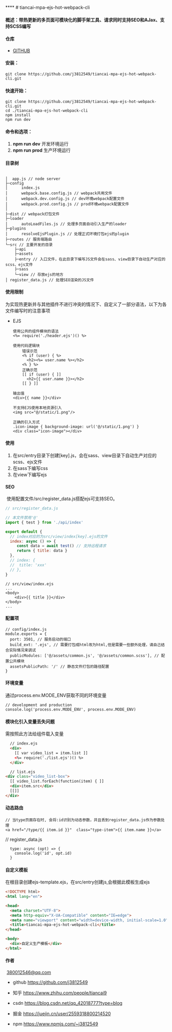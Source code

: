 ****  # tiancai-mpa-ejs-hot-webpack-cli

   #### 概述：带热更新的多页面可模块化的脚手架工具、请求同时支持SEO和AJax、支持SCSS编写

   #### 仓库

   * [GITHUB](https://github.com/j3812549/tiancai-mpa-ejs-hot-webpack-cli.git)

   #### 安装：

   ```
   git clone https://github.com/j3812549/tiancai-mpa-ejs-hot-webpack-cli.git
   ```

   #### 快速开始：

   ```
   git clone https://github.com/j3812549/tiancai-mpa-ejs-hot-webpack-cli.git
   cd ./tiancai-mpa-ejs-hot-webpack-cli
   npm install
   npm run dev
   ```

   #### 命令和选项：

   1.  **npm run dev** 开发环境运行
   2.  **npm run prod** 生产环境运行

   #### 目录树

   ```
   
   │  app.js // node server
   ├─config
   │      index.js
   │      webpack.base.config.js // webpack共用文件
   │      webpack.dev.config.js // dev环境webpack配置文件
   │      webpack.prod.config.js // prod环境webpack配置文件
   │
   ├─dist // webpack打包文件
   ├─loader
   │      autoLoadFiles.js // 处理多页面自动引入生产的loader
   ├─plugins
   │      resolveEjsPlugin.js // 处理正式环境打包ejs的plugin
   ├─routes // 服务端路由
   └─src // 主要开发的目录
       ├─api
       ├─assets
       ├─entry // 入口文件，在此目录下编写JS文件会在sass、view目录下自动生产对应的scss、ejs文件
       ├─sass
       └─view // 存放ejs的地方
   │ register_data.js // 处理SEO渲染的JS文件
   ```

   #### 使用限制

   ​	为实现热更新并与其他插件不进行冲突的情况下、自定义了一部分语法，以下为各文件编写时的注意事项

   * EJS
     ```
     使用公共的组件模块的语法
     <%= require('./header.ejs')() %>
     
     使用代码逻辑块
         错误示范
         <% if (user) { %>
           <h2><%= user.name %></h2>
         <% } %>
         正确示范
         [[ if (user) { ]]
           <h2>{{ user.name }}></h2>
         [[ } ]]
     
     输出值
     <div>{{ name }}</div>
     
     不支持EJS使用本地资源引入
     <img src="@/static/1.png"/>
     
     正确的引入方式
     .icon-image { background-image: url('@/static/1.png') }
     <div class="icon-image"></div>
     
     ```

#### 使用

1. 在src/entry目录下创建[key].js，会在sass、view目录下自动生产对应的scss、ejs文件
2. 在sass下编写css
3. 在view下编写ejs

#### SEO

​	使用配置文件/src/register_data.js搭配ejs可支持SEO。

```javascript
// src/register_data.js

// 本文件禁用'@'
import { test } from './api/index'

export default {
  // index对应的为src/view/index[key].ejs的文件
  index: async () => {
     const data = await test() // 支持远程请求
     return { title: data }
  },
  // index: {
  //  title: 'xxx'
  // },
}

```

````
// src/view/index.ejs
...
<body>
	<div>{{ title }}</div>
</body>
...
````

#### 配置项
```
// config/index.js
module.exports = {
  port: 3501, // 服务启动的端口
  build_ext: '.ejs', // 需要打包成html改为html,但是需要一些额外处理，请自己结合实际情况来调试
  publicModules: ['@/assets/common.js', '@/assets/common.scss'], // 配置公共模块
  assetsPublicPath: '/' // 静态文件打包的路径配置
}
```

#### 环境变量
通过process.env.MODE_ENV获取不同的环境变量
```
// development and production
console.log('process.env.MODE_ENV', process.env.MODE_ENV)
```

#### 模块化引入变量丢失问题
需按照此方法给组件载入变量

```html
  // index.ejs
  <div>
    [[ var video_list = item.list ]]
    <%= require('./list.ejs')() %>
  </div>
```

```html
  // list.ejs
<div class="video_list-box">
  [[ video_list.forEach(function(item) { ]]
  <div>item.src</div>
  [[]]
</div>
```

#### 动态路由
```
// 当type页面存在时, 会将:id识别为动态参数，并且丢到register_data.js作为参数处理
<a href="/type/{{ item.id }}"  class="type-item">{{ item.name }}</a>

```

// register_data.js
```
  type: async (opt) => {
    console.log('id', opt.id)
  }
```

#### 自定义模板

在根目录创建ejs-template.ejs，在src/entry创建js,会根据此模板生成ejs

```html
<!DOCTYPE html>
<html lang="en">

<head>
  <meta charset="UTF-8">
  <meta http-equiv="X-UA-Compatible" content="IE=edge">
  <meta name="viewport" content="width=device-width, initial-scale=1.0">
  <title>tiancai-mpa-ejs-hot-webpack-cli</title>
</head>

<body>
  <div>自定义生产模板</div>
</html>
```

#### 作者

​	380012546@qq.com

* github https://github.com/j3812549

* 知乎 https://www.zhihu.com/people/tiancai9
* csdn https://blog.csdn.net/qq_42018777?type=blog

* 掘金 https://juejin.cn/user/2559318800214520
* npm https://www.npmjs.com/~j3812549
